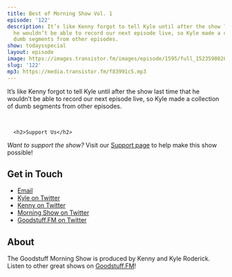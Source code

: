 ```yaml
---
title: Best of Morning Show Vol. 1
episode: '122'
description: It’s like Kenny forgot to tell Kyle until after the show last time that
  he wouldn’t be able to record our next episode live, so Kyle made a collection of
  dumb segments from other episodes.
show: todaysspecial
layout: episode
image: https://images.transistor.fm/images/episode/1595/full_1523590826-artwork.jpg
slug: '122'
mp3: https://media.transistor.fm/f83991c5.mp3
---
```


<p>It’s like Kenny forgot to tell Kyle until after the show last time that he wouldn’t be able to record our next episode live, so Kyle made a collection of dumb segments from other episodes.</p>
<br>
      
      <h2>Support Us</h2>
<p><em>Want to support the show?</em> Visit our <a href="https://goodstuff.fm/support">Support page</a> to help make this show possible!</p>

<h2>Get in Touch</h2>
<ul>
  <li><a href="mailto:kyle@goodstuff.fm">Email</a></li>
  <li><a href="http://twitter.com/dogburps">Kyle on Twitter</a></li>
  <li><a href="http://twitter.com/pizzarobotics">Kenny on Twitter</a></li>
  <li><a href="http://twitter.com/morningshowam">Morning Show on Twitter</a></li>
  <li><a href="http://twitter.com/goodstufffm">Goodstuff.FM on Twitter</a></li>
</ul>

<h2>About</h2>
<p>The Goodstuff Morning Show is produced by Kenny and Kyle Roderick. Listen to other great shows on <a href="http://goodstuff.fm/shows">Goodstuff.FM</a>!</p>